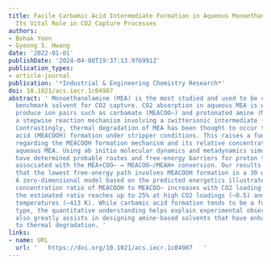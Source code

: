 ```yaml
---
title: Facile Carbamic Acid Intermediate Formation in Aqueous Monoethanolamine and
  Its Vital Role in CO2 Capture Processes
authors:
- Bohak Yoon
- Gyeong S. Hwang
date: '2022-01-01'
publishDate: '2024-04-08T19:37:13.976991Z'
publication_types:
- article-journal
publication: '*Industrial & Engineering Chemistry Research*'
doi: 10.1021/acs.iecr.1c04987
abstract: ' Monoethanolamine (MEA) is the most studied and used to be considered as
  benchmark solvent for CO2 capture. CO2 absorption in aqueous MEA is well known to
  produce ion pairs such as carbamate (MEACOO–) and protonated amine (MEAH+), following
  a stepwise reaction mechanism involving a zwitterionic intermediate (MEA+COO–).
  Contrastingly, thermal degradation of MEA has been thought to occur through carbamic
  acid (MEACOOH) formation under stripper conditions. This raises a fundamental question
  regarding the MEACOOH formation mechanism and its relative concentration in CO2-loaded
  aqueous MEA. Using ab initio molecular dynamics and metadynamics simulations, we
  have determined probable routes and free-energy barriers for proton transfer reactions
  associated with the MEA+COO– ↔ MEACOO–/MEAH+ conversion. Our results clearly demonstrate
  that the lowest free-energy path involves MEACOOH formation in a 30 wt % MEA solution.
  A zero-dimensional model based on the predicted energetics illustrates that the
  concentration ratio of MEACOOH to MEACOO– increases with CO2 loading and temperature;
  the estimated ratio reaches up to 25% at high CO2 loadings (∼0.5) and high stripping
  temperatures (∼413 K). While carbamic acid formation tends to be a function of amine
  type, the quantitative understanding helps explain experimental observations and
  also greatly assists in designing amine-based solvents that have enhanced resistance
  to thermal degradation. '
links:
- name: URL
  url: '   https://doi.org/10.1021/acs.iecr.1c04987   '
---
```

